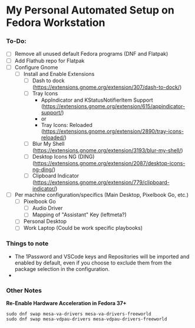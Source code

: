 # My Personal Automated Setup on Fedora Workstation 

### To-Do:
- [ ] Remove all unused default Fedora programs (DNF and Flatpak)
- [ ] Add Flathub repo for Flatpak
- [ ] Configure Gnome
  - [ ] Install and Enable Extensions
    - [ ] Dash to dock (https://extensions.gnome.org/extension/307/dash-to-dock/)
    - [ ] Tray Icons
      - AppIndicator and KStatusNotifierItem Support (https://extensions.gnome.org/extension/615/appindicator-support/)
      - or
      - Tray Icons: Reloaded (https://extensions.gnome.org/extension/2890/tray-icons-reloaded/)
    - [ ] Blur My Shell (https://extensions.gnome.org/extension/3193/blur-my-shell/)
    - [ ] Desktop Icons NG (DING) (https://extensions.gnome.org/extension/2087/desktop-icons-ng-ding/)
    - [ ] Clipboard Indicator (https://extensions.gnome.org/extension/779/clipboard-indicator/)
- [ ] Per machine configuration/specifics (Main Desktop, Pixelbook Go, etc.)
  - [ ] Pixelbook Go
    - [ ] Audio Driver
    - [ ] Mapping of "Assistant" Key (leftmeta?)
  - [ ] Personal Desktop
  - [ ] Work Laptop (Could be work specific playbooks)

### Things to note
- The 1Password and VSCode keys and Repositories will be imported and enabled by default, even if you choose to exclude them from the package selection in the configuration.
- 

### Other Notes
[//]: # (If this area becomes too big, move it to a separate file and link.)
**Re-Enable Hardware Acceleration in Fedora 37+**
```
sudo dnf swap mesa-va-drivers mesa-va-drivers-freeworld
sudo dnf swap mesa-vdpau-drivers mesa-vdpau-drivers-freeworld
```

